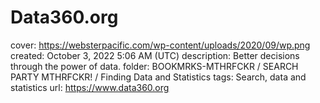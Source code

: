 # Data360.org

cover: https://websterpacific.com/wp-content/uploads/2020/09/wp.png
created: October 3, 2022 5:06 AM (UTC)
description: Better decisions through the power of data.
folder: BOOKMRKS-MTHRFCKR / SEARCH PARTY MTHRFCKR! / Finding Data and Statistics
tags: Search, data and statistics
url: https://www.data360.org